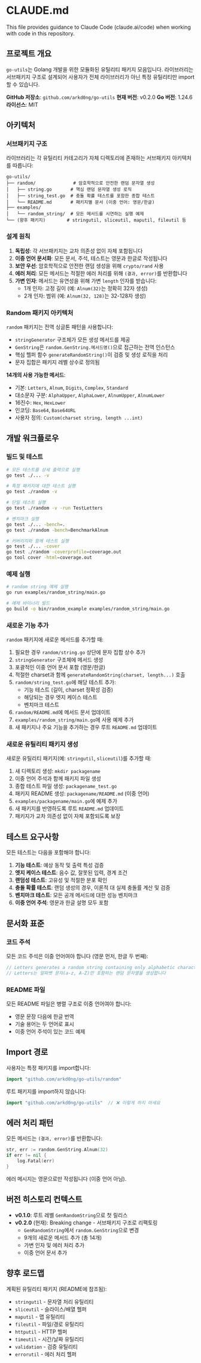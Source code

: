 # CLAUDE.md

This file provides guidance to Claude Code (claude.ai/code) when working with code in this repository.

## 프로젝트 개요

`go-utils`는 Golang 개발을 위한 모듈화된 유틸리티 패키지 모음입니다. 라이브러리는 서브패키지 구조로 설계되어 사용자가 전체 라이브러리가 아닌 특정 유틸리티만 import할 수 있습니다.

**GitHub 저장소**: `github.com/arkd0ng/go-utils`
**현재 버전**: v0.2.0
**Go 버전**: 1.24.6
**라이선스**: MIT

## 아키텍처

### 서브패키지 구조

라이브러리는 각 유틸리티 카테고리가 자체 디렉토리에 존재하는 서브패키지 아키텍처를 따릅니다:

```
go-utils/
├── random/              # 암호학적으로 안전한 랜덤 문자열 생성
│   ├── string.go       # 핵심 랜덤 문자열 생성 로직
│   ├── string_test.go  # 충돌 확률 테스트를 포함한 종합 테스트
│   └── README.md       # 패키지별 문서 (이중 언어: 영문/한글)
├── examples/
│   └── random_string/  # 모든 메서드를 시연하는 실행 예제
└── (향후 패키지)        # stringutil, sliceutil, maputil, fileutil 등
```

### 설계 원칙

1. **독립성**: 각 서브패키지는 교차 의존성 없이 자체 포함됩니다
2. **이중 언어 문서화**: 모든 문서, 주석, 테스트는 영문과 한글로 작성됩니다
3. **보안 우선**: 암호학적으로 안전한 랜덤 생성을 위해 `crypto/rand` 사용
4. **에러 처리**: 모든 메서드는 적절한 에러 처리를 위해 `(결과, error)`를 반환합니다
5. **가변 인자**: 메서드는 유연성을 위해 가변 `length` 인자를 받습니다:
   - 1개 인자: 고정 길이 (예: `Alnum(32)`는 정확히 32자 생성)
   - 2개 인자: 범위 (예: `Alnum(32, 128)`는 32-128자 생성)

### Random 패키지 아키텍처

`random` 패키지는 전역 싱글톤 패턴을 사용합니다:
- `stringGenerator` 구조체가 모든 생성 메서드를 제공
- `GenString`은 `random.GenString.메서드명()`으로 접근하는 전역 인스턴스
- 핵심 헬퍼 함수 `generateRandomString()`이 검증 및 생성 로직을 처리
- 문자 집합은 패키지 레벨 상수로 정의됨

**14개의 사용 가능한 메서드**:
- 기본: `Letters`, `Alnum`, `Digits`, `Complex`, `Standard`
- 대소문자 구분: `AlphaUpper`, `AlphaLower`, `AlnumUpper`, `AlnumLower`
- 16진수: `Hex`, `HexLower`
- 인코딩: `Base64`, `Base64URL`
- 사용자 정의: `Custom(charset string, length ...int)`

## 개발 워크플로우

### 빌드 및 테스트

```bash
# 모든 테스트를 상세 출력으로 실행
go test ./... -v

# 특정 패키지에 대한 테스트 실행
go test ./random -v

# 단일 테스트 실행
go test ./random -v -run TestLetters

# 벤치마크 실행
go test ./... -bench=.
go test ./random -bench=BenchmarkAlnum

# 커버리지와 함께 테스트 실행
go test ./... -cover
go test ./random -coverprofile=coverage.out
go tool cover -html=coverage.out
```

### 예제 실행

```bash
# random string 예제 실행
go run examples/random_string/main.go

# 예제 바이너리 빌드
go build -o bin/random_example examples/random_string/main.go
```

### 새로운 기능 추가

`random` 패키지에 새로운 메서드를 추가할 때:

1. 필요한 경우 `random/string.go` 상단에 문자 집합 상수 추가
2. `stringGenerator` 구조체에 메서드 생성
3. 포괄적인 이중 언어 문서 포함 (영문/한글)
4. 적절한 charset과 함께 `generateRandomString(charset, length...)` 호출
5. `random/string_test.go`에 해당 테스트 추가:
   - 기능 테스트 (길이, charset 정확성 검증)
   - 해당되는 경우 엣지 케이스 테스트
   - 벤치마크 테스트
6. `random/README.md`에 메서드 문서 업데이트
7. `examples/random_string/main.go`에 사용 예제 추가
8. 새 패키지나 주요 기능을 추가하는 경우 루트 `README.md` 업데이트

### 새로운 유틸리티 패키지 생성

새로운 유틸리티 패키지(예: `stringutil`, `sliceutil`)를 추가할 때:

1. 새 디렉토리 생성: `mkdir packagename`
2. 이중 언어 주석과 함께 패키지 파일 생성
3. 종합 테스트 파일 생성: `packagename_test.go`
4. 패키지 README 생성: `packagename/README.md` (이중 언어)
5. `examples/packagename/main.go`에 예제 추가
6. 새 패키지를 반영하도록 루트 `README.md` 업데이트
7. 패키지가 교차 의존성 없이 자체 포함되도록 보장

## 테스트 요구사항

모든 테스트는 다음을 포함해야 합니다:

1. **기능 테스트**: 예상 동작 및 출력 특성 검증
2. **엣지 케이스 테스트**: 음수 값, 잘못된 입력, 경계 조건
3. **랜덤성 테스트**: 고유성 및 적절한 분포 확인
4. **충돌 확률 테스트**: 랜덤 생성의 경우, 이론적 대 실제 충돌률 계산 및 검증
5. **벤치마크 테스트**: 모든 공개 메서드에 대한 성능 벤치마크
6. **이중 언어 주석**: 영문과 한글 설명 모두 포함

## 문서화 표준

### 코드 주석

모든 코드 주석은 이중 언어여야 합니다 (영문 먼저, 한글 두 번째):

```go
// Letters generates a random string containing only alphabetic characters (a-z, A-Z)
// Letters는 알파벳 문자(a-z, A-Z)만 포함하는 랜덤 문자열을 생성합니다
```

### README 파일

모든 README 파일은 병렬 구조로 이중 언어여야 합니다:
- 영문 문장 다음에 한글 번역
- 기술 용어는 두 언어로 표시
- 이중 언어 주석이 있는 코드 예제

## Import 경로

사용자는 특정 패키지를 import합니다:

```go
import "github.com/arkd0ng/go-utils/random"
```

루트 패키지를 import하지 않습니다:

```go
import "github.com/arkd0ng/go-utils"  // ❌ 이렇게 하지 마세요
```

## 에러 처리 패턴

모든 메서드는 `(결과, error)`를 반환합니다:

```go
str, err := random.GenString.Alnum(32)
if err != nil {
    log.Fatal(err)
}
```

에러 메시지는 영문으로만 작성됩니다 (이중 언어 아님).

## 버전 히스토리 컨텍스트

- **v0.1.0**: 루트 레벨 `GenRandomString`으로 첫 릴리스
- **v0.2.0** (현재): Breaking change - 서브패키지 구조로 리팩토링
  - `GenRandomString`에서 `random.GenString`으로 변경
  - 9개의 새로운 메서드 추가 (총 14개)
  - 가변 인자 및 에러 처리 추가
  - 이중 언어 문서 추가

## 향후 로드맵

계획된 유틸리티 패키지 (README에 참조됨):
- `stringutil` - 문자열 처리 유틸리티
- `sliceutil` - 슬라이스/배열 헬퍼
- `maputil` - 맵 유틸리티
- `fileutil` - 파일/경로 유틸리티
- `httputil` - HTTP 헬퍼
- `timeutil` - 시간/날짜 유틸리티
- `validation` - 검증 유틸리티
- `errorutil` - 에러 처리 헬퍼
